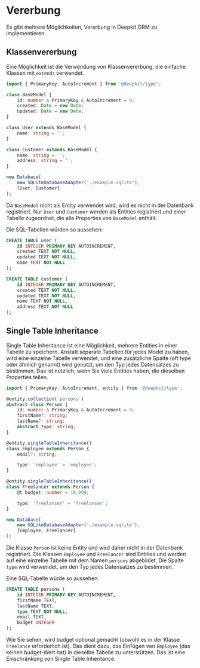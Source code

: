# Vererbung

Es gibt mehrere Möglichkeiten, Vererbung in Deepkit ORM zu implementieren.

## Klassenvererbung

Eine Möglichkeit ist die Verwendung von Klassenvererbung, die einfache Klassen mit `extends` verwendet.

```typescript
import { PrimaryKey, AutoIncrement } from '@deepkit/type';

class BaseModel {
    id: number & PrimaryKey & AutoIncrement = 0;
    created: Date = new Date;
    updated: Date = new Date;
}

class User extends BaseModel {
    name: string = '';
}

class Customer extends BaseModel {
    name: string = '';
    address: string = '';
}

new Database(
    new SQLiteDatabaseAdapter('./example.sqlite'),
    [User, Customer]
);
```

Da `BaseModel` nicht als Entity verwendet wird, wird es nicht in der Datenbank registriert. Nur `User` und `Customer` werden als Entities registriert und einer Tabelle zugeordnet, die alle Properties von `BaseModel` enthält.

Die SQL-Tabellen würden so aussehen:

```sql
CREATE TABLE user (
    id INTEGER PRIMARY KEY AUTOINCREMENT,
    created TEXT NOT NULL,
    updated TEXT NOT NULL,
    name TEXT NOT NULL
);

CREATE TABLE customer (
    id INTEGER PRIMARY KEY AUTOINCREMENT,
    created TEXT NOT NULL,
    updated TEXT NOT NULL,
    name TEXT NOT NULL,
    address TEXT NOT NULL
);
```

## Single Table Inheritance

Single Table Inheritance ist eine Möglichkeit, mehrere Entities in einer Tabelle zu speichern. Anstatt separate Tabellen für jedes Model zu haben, wird eine einzelne Tabelle verwendet, und eine zusätzliche Spalte (oft type oder ähnlich genannt) wird genutzt, um den Typ jedes Datensatzes zu bestimmen. Das ist nützlich, wenn Sie viele Entities haben, die dieselben Properties teilen.

```typescript
import { PrimaryKey, AutoIncrement, entity } from '@deepkit/type';

@entity.collection('persons')
abstract class Person {
    id: number & PrimaryKey & AutoIncrement = 0;
    firstName?: string;
    lastName?: string;
    abstract type: string;
}

@entity.singleTableInheritance()
class Employee extends Person {
    email?: string;

    type: 'employee' = 'employee';
}

@entity.singleTableInheritance()
class Freelancer extends Person {
    @t budget: number = 10_000;

    type: 'freelancer' = 'freelancer';
}

new Database(
    new SQLiteDatabaseAdapter('./example.sqlite'), 
    [Employee, Freelancer]
);
```

Die Klasse `Person` ist keine Entity und wird daher nicht in der Datenbank registriert. Die Klassen `Employee` und `Freelancer` sind Entities und werden auf eine einzelne Tabelle mit dem Namen `persons` abgebildet. Die Spalte `type` wird verwendet, um den Typ jedes Datensatzes zu bestimmen.

Eine SQL-Tabelle würde so aussehen:

```sql
CREATE TABLE persons (
    id INTEGER PRIMARY KEY AUTOINCREMENT,
    firstName TEXT,
    lastName TEXT,
    type TEXT NOT NULL,
    email TEXT,
    budget INTEGER
);
``` 

Wie Sie sehen, wird budget optional gemacht (obwohl es in der Klasse `Freelance` erforderlich ist). Das dient dazu, das Einfügen von `Employee` (das keinen budget-Wert hat) in dieselbe Tabelle zu unterstützen. Das ist eine Einschränkung von Single Table Inheritance.